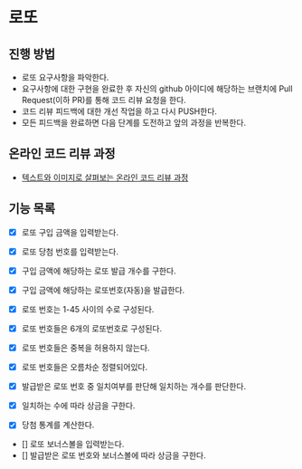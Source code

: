 # 로또
## 진행 방법
* 로또 요구사항을 파악한다.
* 요구사항에 대한 구현을 완료한 후 자신의 github 아이디에 해당하는 브랜치에 Pull Request(이하 PR)를 통해 코드 리뷰 요청을 한다.
* 코드 리뷰 피드백에 대한 개선 작업을 하고 다시 PUSH한다.
* 모든 피드백을 완료하면 다음 단계를 도전하고 앞의 과정을 반복한다.

## 온라인 코드 리뷰 과정
* [텍스트와 이미지로 살펴보는 온라인 코드 리뷰 과정](https://github.com/next-step/nextstep-docs/tree/master/codereview)

## 기능 목록
- [X] 로또 구입 금액을 입력받는다.
- [X] 로또 당첨 번호를 입력받는다.

- [X] 구입 금액에 해당하는 로또 발급 개수를 구한다.
- [X] 구입 금액에 해당하는 로또번호(자동)을 발급한다.

- [X] 로또 번호는 1-45 사이의 수로 구성된다.
- [X] 로또 번호들은 6개의 로또번호로 구성된다.
- [X] 로또 번호들은 중복을 허용하지 않는다.
- [X] 로또 번호들은 오름차순 정렬되어있다.

- [X] 발급받은 로또 번호 중 일치여부를 판단해 일치하는 개수를 판단한다.
- [X] 일치하는 수에 따라 상금을 구한다.
- [X] 당첨 통계를 계산한다.

- [] 로또 보너스볼을 입력받는다.
- [] 발급받은 로또 번호와 보너스볼에 따라 상금을 구한다.